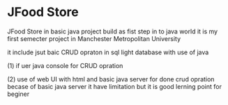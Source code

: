# JFood Store # 
JFood Store in basic java project build as fist step in to java world 
it is my first semecter project in Manchester Metropolitan University

it include jsut baic CRUD opraton in sql light database with use of java 

(1) if uer java console for CRUD opration 

(2) use of web UI with html and basic java server for done crud opration 
    becase of basic java server it have limitation but it is good lerning point for beginer 
